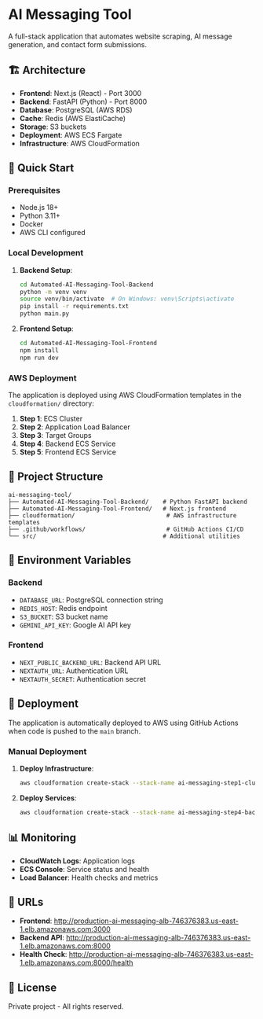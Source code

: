# AI Messaging Tool

A full-stack application that automates website scraping, AI message generation, and contact form submissions.

## 🏗️ Architecture

- **Frontend**: Next.js (React) - Port 3000
- **Backend**: FastAPI (Python) - Port 8000
- **Database**: PostgreSQL (AWS RDS)
- **Cache**: Redis (AWS ElastiCache)
- **Storage**: S3 buckets
- **Deployment**: AWS ECS Fargate
- **Infrastructure**: AWS CloudFormation

## 🚀 Quick Start

### Prerequisites
- Node.js 18+
- Python 3.11+
- Docker
- AWS CLI configured

### Local Development

1. **Backend Setup**:
   ```bash
   cd Automated-AI-Messaging-Tool-Backend
   python -m venv venv
   source venv/bin/activate  # On Windows: venv\Scripts\activate
   pip install -r requirements.txt
   python main.py
   ```

2. **Frontend Setup**:
   ```bash
   cd Automated-AI-Messaging-Tool-Frontend
   npm install
   npm run dev
   ```

### AWS Deployment

The application is deployed using AWS CloudFormation templates in the `cloudformation/` directory:

1. **Step 1**: ECS Cluster
2. **Step 2**: Application Load Balancer
3. **Step 3**: Target Groups
4. **Step 4**: Backend ECS Service
5. **Step 5**: Frontend ECS Service

## 📁 Project Structure

```
ai-messaging-tool/
├── Automated-AI-Messaging-Tool-Backend/    # Python FastAPI backend
├── Automated-AI-Messaging-Tool-Frontend/   # Next.js frontend
├── cloudformation/                          # AWS infrastructure templates
├── .github/workflows/                       # GitHub Actions CI/CD
└── src/                                    # Additional utilities
```

## 🔧 Environment Variables

### Backend
- `DATABASE_URL`: PostgreSQL connection string
- `REDIS_HOST`: Redis endpoint
- `S3_BUCKET`: S3 bucket name
- `GEMINI_API_KEY`: Google AI API key

### Frontend
- `NEXT_PUBLIC_BACKEND_URL`: Backend API URL
- `NEXTAUTH_URL`: Authentication URL
- `NEXTAUTH_SECRET`: Authentication secret

## 🚀 Deployment

The application is automatically deployed to AWS using GitHub Actions when code is pushed to the `main` branch.

### Manual Deployment

1. **Deploy Infrastructure**:
   ```bash
   aws cloudformation create-stack --stack-name ai-messaging-step1-cluster --template-body file://cloudformation/step1-ecs-cluster.yaml
   ```

2. **Deploy Services**:
   ```bash
   aws cloudformation create-stack --stack-name ai-messaging-step4-backend --template-body file://cloudformation/step4-backend-service.yaml
   ```

## 📊 Monitoring

- **CloudWatch Logs**: Application logs
- **ECS Console**: Service status and health
- **Load Balancer**: Health checks and metrics

## 🔗 URLs

- **Frontend**: http://production-ai-messaging-alb-746376383.us-east-1.elb.amazonaws.com:3000
- **Backend API**: http://production-ai-messaging-alb-746376383.us-east-1.elb.amazonaws.com:8000
- **Health Check**: http://production-ai-messaging-alb-746376383.us-east-1.elb.amazonaws.com:8000/health

## 📝 License

Private project - All rights reserved.

